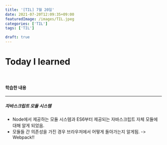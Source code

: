 ```yaml
---
title: '[TIL] 7월 20일'
date: 2021-07-20T12:09:35+09:00
featuredImage: /images/TIL.jpeg
categories: ['TIL']
tags: ['TIL']

draft: true
---
```


# Today I learned

<br>

<!--more-->

#### 학습한 내용

---

##### 자바스크립트 모듈 시스템

- Node에서 제공하는 모듈 시스템과 ES6부터 제공되는 자바스크립트 자체 모듈에 대해 알게 되었음.
- 모듈들 간 의존성을 가진 경우 브라우저에서 어떻게 돌아가는지 알게됨. -> Webpack!!
